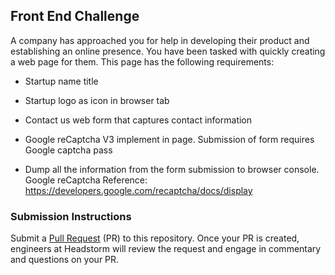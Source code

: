 
## Front End Challenge

A company has approached you for help in developing their product and establishing an online presence. You have been tasked with quickly creating a web page for them. This page has the following requirements:

* Startup name title

* Startup logo as icon in browser tab

* Contact us web form that captures contact information

* Google reCaptcha V3 implement in page. Submission of form requires Google captcha pass

* Dump all the information from the form submission to browser console. Google reCaptcha Reference: https://developers.google.com/recaptcha/docs/display

### Submission Instructions

  Submit a [Pull Request](https://help.github.com/en/articles/about-pull-requests) (PR) to this repository. Once your PR is created, engineers at Headstorm will review the request and engage in commentary and questions on your PR.
